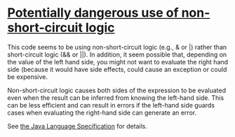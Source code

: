 # [Potentially dangerous use of non-short-circuit logic](https://spotbugs.readthedocs.io/en/latest/bugDescriptions.html#NS_DANGEROUS_NON_SHORT_CIRCUIT)

 This code seems to be using non-short-circuit logic (e.g., &
or |)
rather than short-circuit logic (&& or ||). In addition,
it seem possible that, depending on the value of the left hand side, you might not
want to evaluate the right hand side (because it would have side effects, could cause an exception
or could be expensive.

Non-short-circuit logic causes both sides of the expression
to be evaluated even when the result can be inferred from
knowing the left-hand side. This can be less efficient and
can result in errors if the left-hand side guards cases
when evaluating the right-hand side can generate an error.

See [the Java
Language Specification](https://docs.oracle.com/javase/specs/jls/se7/html/jls-15.html#jls-15.22.2) for details.